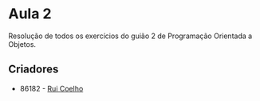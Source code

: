 # Aula 2

Resolução de todos os exercícios do guião 2 de Programação Orientada a Objetos.

## Criadores

* 86182 - [Rui Coelho](https://github.com/user-cube)
